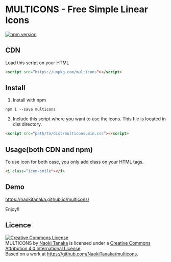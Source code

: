 # MULTICONS - Free Simple Linear Icons
[![npm version](https://badge.fury.io/js/multicons.svg)](https://badge.fury.io/js/multicons)

## CDN

Load this script on your HTML

```html
<script src=“https://unpkg.com/multicons"></script>
```

## Install

1. Install with npm

```shell
npm i --save multicons
```

2. Include this script where you want to use the icons. This file is located in dist directory.

```html
<script src=“path/to/dist/multicons.min.css”></script>
```

## Usage(both CDN and npm)
To use icon for both case, you only add class on your HTML tags.
```html
<i class=“icon-smile"></i>
```

## Demo
<a href="https://naokitanaka.github.io/multicons/" target="_blank">https://naokitanaka.github.io/multicons/</a>

Enjoy!!

## Licence
<a rel="license" href="http://creativecommons.org/licenses/by/4.0/"><img alt="Creative Commons License" style="border-width:0" src="https://i.creativecommons.org/l/by/4.0/88x31.png" /></a><br /><span xmlns:dct="http://purl.org/dc/terms/" property="dct:title">MULTICONS</span> by <a xmlns:cc="http://creativecommons.org/ns#" href=" https://naokitanaka.github.io/multicons/" property="cc:attributionName" rel="cc:attributionURL">Naoki Tanaka</a> is licensed under a <a rel="license" href="http://creativecommons.org/licenses/by/4.0/">Creative Commons Attribution 4.0 International License</a>.<br />Based on a work at <a xmlns:dct="http://purl.org/dc/terms/" href="https://github.com/NaokiTanaka/multicons" rel="dct:source">https://github.com/NaokiTanaka/multicons</a>.
